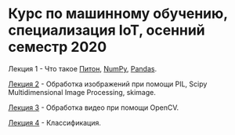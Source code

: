 # Курс по машинному обучению, специализация IoT, осенний семестр 2020

Лекция 1 - Что такое [Питон](https://github.com/klyshinsky/ML_masters_2020/blob/master/Lecture1_Python.ipynb), [NumPy](https://github.com/klyshinsky/ML_masters_2020/blob/master/Lecture_20200901_numpy.ipynb), [Pandas](https://github.com/klyshinsky/ML_masters_2020/blob/master/Lecture_20200901_Pandas.ipynb).

[Лекция 2](https://github.com/klyshinsky/ML_masters_2020/blob/master/Lecture_20200908_image_processing.ipynb)  - Обработка изображений при помощи PIL, Scipy Multidimensional Image Processing, skimage.

[Лекция 3](https://github.com/klyshinsky/ML_masters_2020/blob/master/Lecture_20200915_OpenCV.ipynb) - Обработка видео при помощи OpenCV.

[Лекция 4](https://github.com/klyshinsky/ML_masters_2020/blob/master/Lecture20200929_Classification.ipynb) - Классификация.
